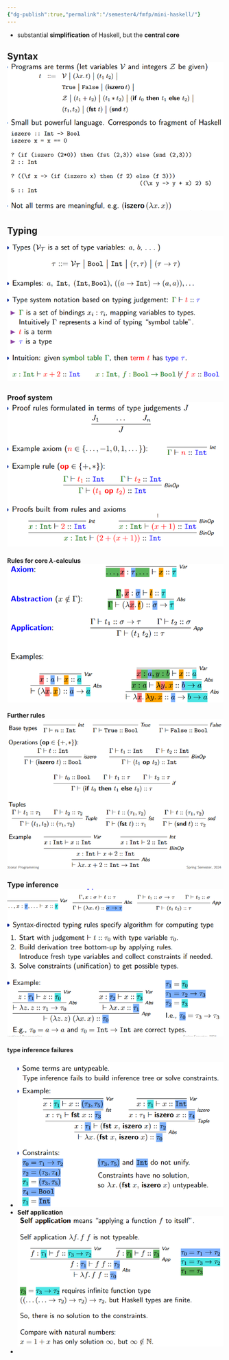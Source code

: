 ```yaml
---
{"dg-publish":true,"permalink":"/semester4/fmfp/mini-haskell/"}
---
```



- substantial **simplification** of Haskell, but the **central core**
## Syntax ![Pasted image 20240314184341.png](/img/user/Semester4/FMFP/attachments/Pasted%20image%2020240314184341.png)
## Typing ![Pasted image 20240314184453.png](/img/user/Semester4/FMFP/attachments/Pasted%20image%2020240314184453.png)
### Proof system ![Pasted image 20240314184514.png](/img/user/Semester4/FMFP/attachments/Pasted%20image%2020240314184514.png)
#### Rules for core $\lambda$-calculus ![Pasted image 20240314184554.png](/img/user/Semester4/FMFP/attachments/Pasted%20image%2020240314184554.png)
#### Further rules ![Pasted image 20240314184616.png](/img/user/Semester4/FMFP/attachments/Pasted%20image%2020240314184616.png)
### Type inference ![Pasted image 20240314184654.png](/img/user/Semester4/FMFP/attachments/Pasted%20image%2020240314184654.png)
#### type inference failures
- ![Pasted image 20240314184816.png](/img/user/Semester4/FMFP/attachments/Pasted%20image%2020240314184816.png)
- **Self application** ![Pasted image 20240314184747.png](/img/user/Semester4/FMFP/attachments/Pasted%20image%2020240314184747.png)
- 